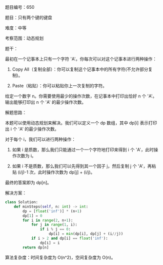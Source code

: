 题目编号：650

题目：只有两个键的键盘

难度：中等

考察范围：动态规划

题干：

最初在一个记事本上只有一个字符 'A'。你每次可以对这个记事本进行两种操作：

1. Copy All（复制全部）：你可以复制这个记事本中的所有字符(不允许部分复制)。

2. Paste（粘贴）：你可以粘贴你上一次复制的字符。

给定一个数字 n。你需要使用最少的操作次数，在记事本中打印出恰好 n 个 'A'。输出能够打印出 n 个 'A' 的最少操作次数。

解题思路：

本题可以使用动态规划来解决。我们可以定义一个 dp 数组，其中 dp[i] 表示打印出 i 个 'A' 的最少操作次数。

对于每个 i，我们可以进行两种操作：

1. 如果 i 是质数，那么我们只能通过一个一个字符地打印来得到 i 个 'A'，此时操作次数为 i。

2. 如果 i 不是质数，那么我们可以先得到其一个因子 j，然后复制 j 个 'A'，再粘贴 (i/j)-1 次，此时操作次数为 dp[j] + (i/j)。

最终的答案即为 dp[n]。

解决方案：

```python
class Solution:
    def minSteps(self, n: int) -> int:
        dp = [float('inf')] * (n+1)
        dp[1] = 0
        for i in range(2, n+1):
            for j in range(1, i):
                if i % j == 0:
                    dp[i] = min(dp[i], dp[j] + (i//j))
            if i > 2 and dp[i] == float('inf'):
                dp[i] = i
        return dp[n]
```

算法复杂度：时间复杂度为 O(n^2)，空间复杂度为 O(n)。